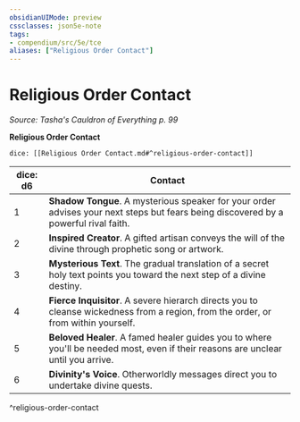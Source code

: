 ```yaml
---
obsidianUIMode: preview
cssclasses: json5e-note
tags:
- compendium/src/5e/tce
aliases: ["Religious Order Contact"]
---
```

# Religious Order Contact
*Source: Tasha's Cauldron of Everything p. 99* 

**Religious Order Contact**

`dice: [[Religious Order Contact.md#^religious-order-contact]]`

| dice: d6 | Contact |
|----------|---------|
| 1 | **Shadow Tongue**. A mysterious speaker for your order advises your next steps but fears being discovered by a powerful rival faith. |
| 2 | **Inspired Creator**. A gifted artisan conveys the will of the divine through prophetic song or artwork. |
| 3 | **Mysterious Text**. The gradual translation of a secret holy text points you toward the next step of a divine destiny. |
| 4 | **Fierce Inquisitor**. A severe hierarch directs you to cleanse wickedness from a region, from the order, or from within yourself. |
| 5 | **Beloved Healer**. A famed healer guides you to where you'll be needed most, even if their reasons are unclear until you arrive. |
| 6 | **Divinity's Voice**. Otherworldly messages direct you to undertake divine quests. |
^religious-order-contact